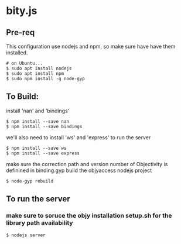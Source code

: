 # bity.js

## Pre-req
This configuration use nodejs and npm, so make sure have have them installed.
```text
# on Ubuntu...
$ sudo apt install nodejs
$ sudo apt install npm
$ sudo npm install -g node-gyp
```

## To Build:

install 'nan' and 'bindings'
```text
$ npm install --save nan
$ npm install --save bindings
```

we'll also need to install 'ws' and 'express' to run the server
```text
$ npm install --save ws
$ npm install --save express
```

make sure the correction path and version number of Objectivity is definined in binding.gyp
build the objyaccess nodejs project
```text
$ node-gyp rebuild
```


## To run the server
### make sure to soruce the objy installation setup.sh for the library path availability
```text
$ nodejs server
```

